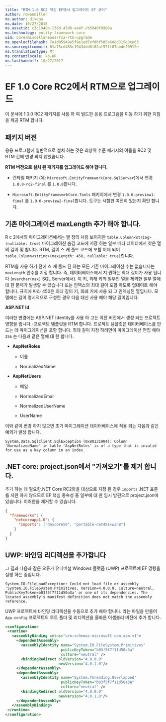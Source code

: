 ```yaml
---
title: "RTM-1.0 RC2 핵심 EF에서 업그레이드 EF 코어"
author: rowanmiller
ms.author: divega
ms.date: 10/27/2016
ms.assetid: c3c1940b-136d-45d8-aa4f-cb5040f8980a
ms.technology: entity-framework-core
uid: core/miscellaneous/rc2-rtm-upgrade
ms.openlocfilehash: 7a1d85949a5f9e1ad7efdbf585a608d815e8ce63
ms.sourcegitcommit: 01a75cd483c1943ddd6f82af971f07abde20912e
ms.translationtype: MT
ms.contentlocale: ko-KR
ms.lasthandoff: 10/27/2017
---
```

# <a name="upgrading-from-ef-core-10-rc2-to-rtm"></a>EF 1.0 Core RC2에서 RTM으로 업그레이드

이 문서에 1.0.0 RC2 패키지를 사용 하 여 빌드한 응용 프로그램을 이동 하기 위한 지침을 제공 RTM 합니다.

## <a name="package-versions"></a>패키지 버전

응용 프로그램에 일반적으로 설치 하는 것은 최상위 수준 패키지의 이름을 RC2 및 RTM 간에 변경 되지 않았습니다.

**RTM 버전으로 설치 된 패키지를 업그레이드 해야 합니다.**

* 런타임 패키지 (예: `Microsoft.EntityFrameworkCore.SqlServer`)에서 변경 `1.0.0-rc2-final` 를 `1.0.0`합니다.

* `Microsoft.EntityFrameworkCore.Tools` 패키지에서 변경 `1.0.0-preview1-final` 를 `1.0.0-preview2-final`합니다. 도구는 시험판 여전히 있는지 확인 합니다.

## <a name="existing-migrations-may-need-maxlength-added"></a>기존 마이그레이션 maxLength 추가 해야 합니다.

R c 2에서의 마이그레이션에서는 열 정의 처럼 보이지만 `table.Column<string>(nullable: true)` 마이그레이션 숨김 코드에 저장 하는 일부 메타 데이터에서 찾은 열의 길이 및 합니다. RTM, 길이 스 캐 폴드 코드에 포함 이제 되어 `table.Column<string>(maxLength: 450, nullable: true)`합니다.

RTM을 사용 하기 전에 스 캐 폴드 된 하는 모든 기존 마이그레이션 수는 없습니다는 `maxLength` 인수를 지정 합니다. 즉, 데이터베이스에서 지 원하는 최대 길이가 사용 됩니다 (`nvarchar(max)` SQL Server에서). 이 키, 외래 키의 일부인 열을 제외한 일부 열에 대 한 문제가 발생할 수 있습니다 또는 인덱스의 최대 길이 포함 하도록 업데이트 해야 합니다. 규칙에 따라 450은 최대 길이 키, 외래 키에 사용 되 고 인덱싱된 열입니다. 모델에는 길이 명시적으로 구성한 경우 다음 대신 사용 해야 해당 길이입니다.

**ASP.NET Id**

이러한 변경에는 ASP.NET Identity를 사용 하 고는 이전 버전에서 생성 되는 프로젝트 영향을 줍니다.-프로젝트 템플릿을 RTM 합니다. 프로젝트 템플릿은 데이터베이스를 만드는 데 마이그레이션을 포함 합니다. 최대 길이 지정 하려면이 마이그레이션 편집 해야 `256` 는 다음과 같은 열에 대 한 합니다.

*  **AspNetRoles**

    * 이름

    * NormalizedName

*  **AspNetUsers**

   * 메일

   * NormalizedEmail

   * NormalizedUserName

   * UserName

이와 같이 변경 하지 않으면 초기 마이그레이션 데이터베이스에 적용 되는 다음과 같은 예외가 발생 합니다.

    System.Data.SqlClient.SqlException (0x80131904): Column 'NormalizedName' in table 'AspNetRoles' is of a type that is invalid for use as a key column in an index.

## <a name="net-core-remove-imports-in-projectjson"></a>.NET core: project.json에서 "가져오기"를 제거 합니다.

추가 하는 데 필요한.NET Core RC2와을 대상으로 지정 된 경우 `imports` .NET 표준를 지원 하지 않으므로 EF 핵심 종속성 중 일부에 대 한 임시 방편으로 project.json에 있습니다. 이러한을 제거할 수 있습니다.

``` json
{
  "frameworks": {
    "netcoreapp1.0": {
      "imports": ["dnxcore50", "portable-net451+win8"]
    }
  }
}
```

## <a name="uwp-add-binding-redirects"></a>UWP: 바인딩 리디렉션을 추가합니다

그 결과 다음과 같은 오류가 유니버설 Windows 플랫폼 (UWP) 프로젝트에 EF 명령을 실행 하는 중입니다.

    System.IO.FileLoadException: Could not load file or assembly 'System.IO.FileSystem.Primitives, Version=4.0.0.0, Culture=neutral, PublicKeyToken=b03f5f7f11d50a3a' or one of its dependencies. The located assembly's manifest definition does not match the assembly reference.

UWP 프로젝트에 바인딩 리디렉션을 수동으로 추가 해야 합니다. 라는 파일을 만들어 `App.config` 프로젝트의 루트 폴더 및 리디렉션을 올바른 어셈블리 버전에 추가 합니다.

``` xml
<configuration>
 <runtime>
   <assemblyBinding xmlns="urn:schemas-microsoft-com:asm.v1">
     <dependentAssembly>
       <assemblyIdentity name="System.IO.FileSystem.Primitives"
                         publicKeyToken="b03f5f7f11d50a3a"
                         culture="neutral" />
       <bindingRedirect oldVersion="4.0.0.0"
                        newVersion="4.0.1.0"/>
     </dependentAssembly>
     <dependentAssembly>
       <assemblyIdentity name="System.Threading.Overlapped"
                         publicKeyToken="b03f5f7f11d50a3a"
                         culture="neutral" />
       <bindingRedirect oldVersion="4.0.0.0"
                        newVersion="4.0.1.0"/>
     </dependentAssembly>
   </assemblyBinding>
 </runtime>
</configuration>
```
